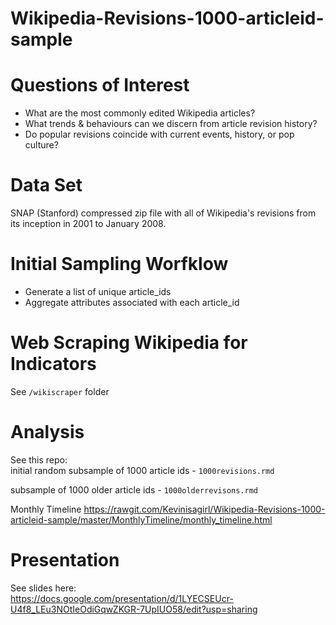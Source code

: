 # Wikipedia-Revisions-1000-articleid-sample  

# Questions of Interest
*  What are the most commonly edited Wikipedia articles?
* What trends & behaviours can we discern from article revision history?
* Do popular revisions coincide with current events, history, or pop culture?   

# Data Set
SNAP (Stanford) compressed zip file with all of Wikipedia's revisions from its inception in 2001 to January 2008.  

# Initial Sampling Worfklow  
* Generate a list of unique article_ids  
* Aggregate attributes associated with each article_id  

# Web Scraping Wikipedia for Indicators  
See `/wikiscraper` folder  

# Analysis  
See this repo:  
initial random subsample of 1000 article ids - `1000revisions.rmd`

subsample of 1000 older article ids - `1000olderrevisons.rmd`  

Monthly Timeline
https://rawgit.com/Kevinisagirl/Wikipedia-Revisions-1000-articleid-sample/master/MonthlyTimeline/monthly_timeline.html

# Presentation 

See slides here:  
https://docs.google.com/presentation/d/1LYECSEUcr-U4f8_LEu3NOtIeOdiGqwZKGR-7UpIUO58/edit?usp=sharing
